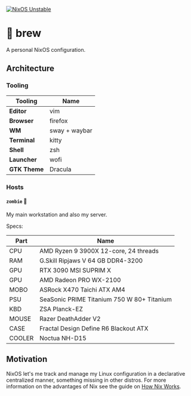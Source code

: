 [![NixOS
Unstable](https://img.shields.io/badge/NixOS-unstable-blue.svg?style=flat-square&logo=NixOS&logoColor=white)](https://nixos.org)

# 🧪 brew

A personal NixOS configuration.

## Architecture

### Tooling

| Tooling       | Name          |
|---------------|---------------|
| **Editor**    | vim           |
| **Browser**   | firefox       |
| **WM**        | sway + waybar |
| **Terminal**  | kitty         |
| **Shell**     | zsh           |
| **Launcher**  | wofi          |
| **GTK Theme** | Dracula       |

### Hosts

#### `zombie` 🧟

My main workstation and also my server.

Specs:

| Part   | Name                                       |
|--------|--------------------------------------------|
| CPU    | AMD Ryzen 9 3900X 12-core, 24 threads      |
| RAM    | G.Skill Ripjaws V 64 GB DDR4-3200          |
| GPU    | RTX 3090 MSI SUPRIM X                      |
| GPU    | AMD Radeon PRO WX-2100                     |
| MOBO   | ASRock X470 Taichi ATX AM4                 |
| PSU    | SeaSonic PRIME Titanium 750 W 80+ Titanium |
| KBD    | ZSA Planck-EZ                              |
| MOUSE  | Razer DeathAdder V2                        |
| CASE   | Fractal Design Define R6 Blackout ATX      |
| COOLER | Noctua NH-D15                              |

## Motivation

NixOS let's me track and manage my Linux configuration in a declarative
centralized manner, something missing in other distros. For more
information on the advantages of Nix see the guide on [How Nix
Works](https://nixos.org/guides/how-nix-works.html).
